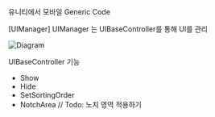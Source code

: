 유니티에서 모바일 Generic Code 


[UIManager]
 UIManager 는 UIBaseController를 통해 UI를 관리

![Diagram](https://viewer.diagrams.net/?tags=%7B%7D&highlight=0000ff&edit=_blank&layers=1&nav=1&title=UIManager.drawio#Uhttps%3A%2F%2Fdrive.google.com%2Fuc%3Fid%3D1HnAOy57G5G50fbBferm6YLP4e0a9D-bY%26export%3Ddownload)


 UIBaseController 기능
  - Show
  - Hide
  - SetSortingOrder
  - NotchArea // Todo: 노치 영역 적용하기
